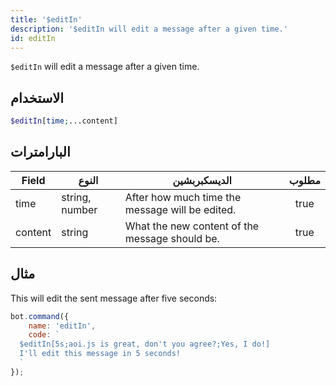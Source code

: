 ```yaml
---
title: '$editIn'
description: '$editIn will edit a message after a given time.'
id: editIn
---
```


`$editIn` will edit a message after a given time.

## الاستخدام

```php
$editIn[time;...content]
```

## البارامترات

| Field   | النوع          | الديسكبربشين                                    | مطلوب |
| ------- | -------------- | ----------------------------------------------- |:-----:|
| time    | string, number | After how much time the message will be edited. | true  |
| content | string         | What the new content of the message should be.  | true  |

## مثال

This will edit the sent message after five seconds:

```javascript
bot.command({
    name: 'editIn',
    code: `
  $editIn[5s;aoi.js is great, don't you agree?;Yes, I do!]
  I'll edit this message in 5 seconds!
  `
});
```
